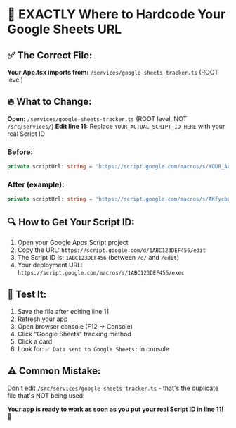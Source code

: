 # 🎯 EXACTLY Where to Hardcode Your Google Sheets URL

## ✅ The Correct File:
**Your App.tsx imports from:** `/services/google-sheets-tracker.ts` (ROOT level)

## 🔥 What to Change:
**Open:** `/services/google-sheets-tracker.ts` (ROOT level, NOT `/src/services/`)
**Edit line 11:** Replace `YOUR_ACTUAL_SCRIPT_ID_HERE` with your real Script ID

### Before:
```typescript
private scriptUrl: string = 'https://script.google.com/macros/s/YOUR_ACTUAL_SCRIPT_ID_HERE/exec';
```

### After (example):
```typescript
private scriptUrl: string = 'https://script.google.com/macros/s/AKfycbzXXXXXXXXXXXXXXX/exec';
```

## 🔍 How to Get Your Script ID:
1. Open your Google Apps Script project
2. Copy the URL: `https://script.google.com/d/1ABC123DEF456/edit`
3. The Script ID is: `1ABC123DEF456` (between `/d/` and `/edit`)
4. Your deployment URL: `https://script.google.com/macros/s/1ABC123DEF456/exec`

## 🧪 Test It:
1. Save the file after editing line 11
2. Refresh your app
3. Open browser console (F12 → Console)
4. Click "Google Sheets" tracking method
5. Click a card
6. Look for: `✅ Data sent to Google Sheets:` in console

## ⚠️ Common Mistake:
Don't edit `/src/services/google-sheets-tracker.ts` - that's the duplicate file that's NOT being used!

**Your app is ready to work as soon as you put your real Script ID in line 11!** 🎉